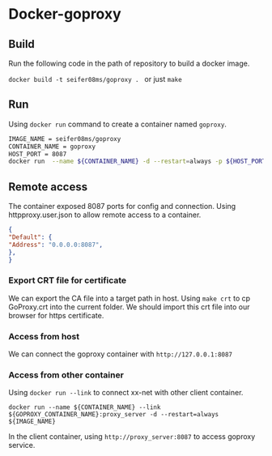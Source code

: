 # Docker-goproxy

## Build

Run the following code in the path of repository to build a docker image.

`docker build -t seifer08ms/goproxy . ` or just `make`

## Run

Using `docker run` command to create a container named `goproxy`.

```bash
IMAGE_NAME = seifer08ms/goproxy
CONTAINER_NAME = goproxy
HOST_PORT = 8087
docker run  --name ${CONTAINER_NAME} -d --restart=always -p ${HOST_PORT}:8087 -v ${PWD}/gae.user.json:/goproxy/gae.user.json -v ${PWD}/httpproxy.user.json:/goproxy/httpproxy.user.json ${IMAGE_NAME}
```

## Remote access

The container exposed 8087 ports for config and connection. Using httpproxy.user.json to allow remote access to a container.

```json
{
"Default": {
"Address": "0.0.0.0:8087",
},
}
```
### Export CRT file for certificate

We can export the CA file into a target path in host. Using `make crt` to cp GoProxy.crt into the current folder. We should import this crt file into our browser for https certificate.

### Access from host

We can connect the goproxy container with `http://127.0.0.1:8087`

### Access from other container

Using `docker run --link` to connect xx-net with other client container.

`docker run --name ${CONTAINER_NAME} --link ${GOPROXY_CONTAINER_NAME}:proxy_server -d --restart=always  ${IMAGE_NAME}`

In the client container, using `http://proxy_server:8087` to access goproxy service.



